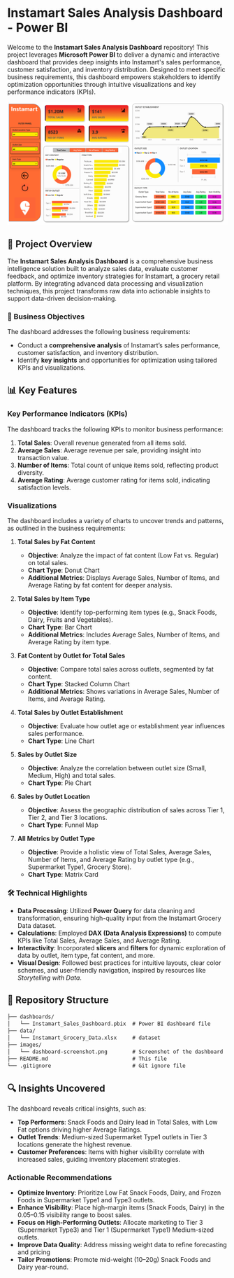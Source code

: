 # Instamart Sales Analysis Dashboard - Power BI

Welcome to the **Instamart Sales Analysis Dashboard** repository! This project leverages **Microsoft Power BI** to deliver a dynamic and interactive dashboard that provides deep insights into Instamart's sales performance, customer satisfaction, and inventory distribution. Designed to meet specific business requirements, this dashboard empowers stakeholders to identify optimization opportunities through intuitive visualizations and key performance indicators (KPIs).

![Dashboard Preview](images/dashboard-screenshot.png)

## 📖 Project Overview

The **Instamart Sales Analysis Dashboard** is a comprehensive business intelligence solution built to analyze sales data, evaluate customer feedback, and optimize inventory strategies for Instamart, a grocery retail platform. By integrating advanced data processing and visualization techniques, this project transforms raw data into actionable insights to support data-driven decision-making.

### 🎯 Business Objectives
The dashboard addresses the following business requirements:
- Conduct a **comprehensive analysis** of Instamart’s sales performance, customer satisfaction, and inventory distribution.
- Identify **key insights** and opportunities for optimization using tailored KPIs and visualizations.

## 📊 Key Features

### Key Performance Indicators (KPIs)
The dashboard tracks the following KPIs to monitor business performance:
1. **Total Sales**: Overall revenue generated from all items sold.
2. **Average Sales**: Average revenue per sale, providing insight into transaction value.
3. **Number of Items**: Total count of unique items sold, reflecting product diversity.
4. **Average Rating**: Average customer rating for items sold, indicating satisfaction levels.

### Visualizations
The dashboard includes a variety of charts to uncover trends and patterns, as outlined in the business requirements:

1. **Total Sales by Fat Content**  
   - **Objective**: Analyze the impact of fat content (Low Fat vs. Regular) on total sales.  
   - **Chart Type**: Donut Chart  
   - **Additional Metrics**: Displays Average Sales, Number of Items, and Average Rating by fat content for deeper analysis.

2. **Total Sales by Item Type**  
   - **Objective**: Identify top-performing item types (e.g., Snack Foods, Dairy, Fruits and Vegetables).  
   - **Chart Type**: Bar Chart  
   - **Additional Metrics**: Includes Average Sales, Number of Items, and Average Rating by item type.

3. **Fat Content by Outlet for Total Sales**  
   - **Objective**: Compare total sales across outlets, segmented by fat content.  
   - **Chart Type**: Stacked Column Chart  
   - **Additional Metrics**: Shows variations in Average Sales, Number of Items, and Average Rating.

4. **Total Sales by Outlet Establishment**  
   - **Objective**: Evaluate how outlet age or establishment year influences sales performance.  
   - **Chart Type**: Line Chart  

5. **Sales by Outlet Size**  
   - **Objective**: Analyze the correlation between outlet size (Small, Medium, High) and total sales.  
   - **Chart Type**: Pie Chart  

6. **Sales by Outlet Location**  
   - **Objective**: Assess the geographic distribution of sales across Tier 1, Tier 2, and Tier 3 locations.  
   - **Chart Type**: Funnel Map  

7. **All Metrics by Outlet Type**  
   - **Objective**: Provide a holistic view of Total Sales, Average Sales, Number of Items, and Average Rating by outlet type (e.g., Supermarket Type1, Grocery Store).  
   - **Chart Type**: Matrix Card  

### 🛠 Technical Highlights
- **Data Processing**: Utilized **Power Query** for data cleaning and transformation, ensuring high-quality input from the Instamart Grocery Data dataset.
- **Calculations**: Employed **DAX (Data Analysis Expressions)** to compute KPIs like Total Sales, Average Sales, and Average Rating.
- **Interactivity**: Incorporated **slicers** and **filters** for dynamic exploration of data by outlet, item type, fat content, and more.
- **Visual Design**: Followed best practices for intuitive layouts, clear color schemes, and user-friendly navigation, inspired by resources like *Storytelling with Data*.

## 📂 Repository Structure

```plaintext
├── dashboards/
│   └── Instamart_Sales_Dashboard.pbix  # Power BI dashboard file
├── data/
│   └── Instamart_Grocery_Data.xlsx     # dataset
├── images/
│   └── dashboard-screenshot.png        # Screenshot of the dashboard
├── README.md                           # This file
└── .gitignore                          # Git ignore file
```

## 🔍 Insights Uncovered
The dashboard reveals critical insights, such as:
- **Top Performers**: Snack Foods and Dairy lead in Total Sales, with Low Fat options driving higher Average Ratings.
- **Outlet Trends**: Medium-sized Supermarket Type1 outlets in Tier 3 locations generate the highest revenue.
- **Customer Preferences**: Items with higher visibility correlate with increased sales, guiding inventory placement strategies.

### Actionable Recommendations
- **Optimize Inventory**: Prioritize Low Fat Snack Foods, Dairy, and Frozen Foods in Supermarket Type1 and Type3 outlets.
- **Enhance Visibility**: Place high-margin items (Snack Foods, Dairy) in the 0.05–0.15 visibility range to boost sales.
- **Focus on High-Performing Outlets**: Allocate marketing to Tier 3 (Supermarket Type3) and Tier 1 (Supermarket Type1) Medium-sized outlets.
- **Improve Data Quality**: Address missing weight data to refine forecasting and pricing
- **Tailor Promotions**: Promote mid-weight (10–20g) Snack Foods and Dairy year-round.

